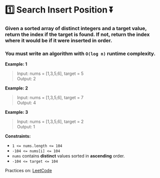 # :one: Search Insert Position :arrow_double_down:
### Given a sorted array of distinct integers and a target value, return the index if the target is found. If not, return the index where it would be if it were inserted in order.

### You must write an algorithm with `O(log n)` runtime complexity.

**Example: 1**
> Input: nums = [1,3,5,6], target = 5 <br /> Output: 2

**Example: 2**
> Input: nums = [1,3,5,6], target = 7 <br /> Output: 4

**Example: 3**
> Input: nums = [1,3,5,6], target = 2<br>Output: 1

**Constraints:**

- `1 <= nums.length <= 104`
- `-104 <= nums[i] <= 104`
- `nums` contains **distinct** values sorted in **ascending** order.
- `-104 <= target <= 104`

Practices on: <a href="https://leetcode.com/problems/search-insert-position/?envType=study-plan&id=algorithm-i" target="_blank">LeetCode</a> <br>
<!-- Solution: <a href="SearchInsertPosition.java" target="_blank">Search</a> -->

